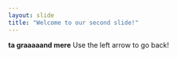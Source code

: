 ```yaml
---
layout: slide
title: "Welcome to our second slide!"
---
```

**ta graaaaand mere**
Use the left arrow to go back!
